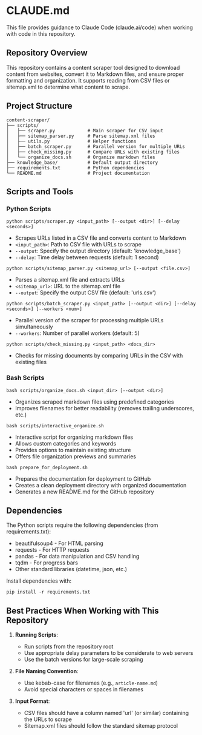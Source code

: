 # CLAUDE.md

This file provides guidance to Claude Code (claude.ai/code) when working with code in this repository.

## Repository Overview

This repository contains a content scraper tool designed to download content from websites, convert it to Markdown files, and ensure proper formatting and organization. It supports reading from CSV files or sitemap.xml to determine what content to scrape.

## Project Structure

```
content-scraper/
├── scripts/
│   ├── scraper.py            # Main scraper for CSV input
│   ├── sitemap_parser.py     # Parse sitemap.xml files
│   ├── utils.py              # Helper functions
│   ├── batch_scraper.py      # Parallel version for multiple URLs
│   ├── check_missing.py      # Compare URLs with existing files
│   └── organize_docs.sh      # Organize markdown files
├── knowledge_base/           # Default output directory
├── requirements.txt          # Python dependencies
└── README.md                 # Project documentation
```

## Scripts and Tools

### Python Scripts

```
python scripts/scraper.py <input_path> [--output <dir>] [--delay <seconds>]
```
- Scrapes URLs listed in a CSV file and converts content to Markdown
- `<input_path>`: Path to CSV file with URLs to scrape
- `--output`: Specify the output directory (default: 'knowledge_base')
- `--delay`: Time delay between requests (default: 1 second)

```
python scripts/sitemap_parser.py <sitemap_url> [--output <file.csv>]
```
- Parses a sitemap.xml file and extracts URLs
- `<sitemap_url>`: URL to the sitemap.xml file
- `--output`: Specify the output CSV file (default: 'urls.csv')

```
python scripts/batch_scraper.py <input_path> [--output <dir>] [--delay <seconds>] [--workers <num>]
```
- Parallel version of the scraper for processing multiple URLs simultaneously
- `--workers`: Number of parallel workers (default: 5)

```
python scripts/check_missing.py <input_path> <docs_dir>
```
- Checks for missing documents by comparing URLs in the CSV with existing files

### Bash Scripts

```
bash scripts/organize_docs.sh <input_dir> [--output <dir>]
```
- Organizes scraped markdown files using predefined categories
- Improves filenames for better readability (removes trailing underscores, etc.)

```
bash scripts/interactive_organize.sh
```
- Interactive script for organizing markdown files
- Allows custom categories and keywords
- Provides options to maintain existing structure
- Offers file organization previews and summaries

```
bash prepare_for_deployment.sh
```
- Prepares the documentation for deployment to GitHub
- Creates a clean deployment directory with organized documentation
- Generates a new README.md for the GitHub repository

## Dependencies

The Python scripts require the following dependencies (from requirements.txt):

- beautifulsoup4 - For HTML parsing
- requests - For HTTP requests
- pandas - For data manipulation and CSV handling
- tqdm - For progress bars
- Other standard libraries (datetime, json, etc.)

Install dependencies with:
```
pip install -r requirements.txt
```

## Best Practices When Working with This Repository

1. **Running Scripts**:
   - Run scripts from the repository root
   - Use appropriate delay parameters to be considerate to web servers
   - Use the batch versions for large-scale scraping

2. **File Naming Convention**:
   - Use kebab-case for filenames (e.g., `article-name.md`)
   - Avoid special characters or spaces in filenames

3. **Input Format**:
   - CSV files should have a column named 'url' (or similar) containing the URLs to scrape
   - Sitemap.xml files should follow the standard sitemap protocol